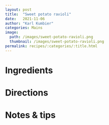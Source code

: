 ```yaml
---
layout: post
title:  "Sweet potato ravioli"
date:   2021-11-06
author: "Karl Kumbier"
categories: Mains
image:
  path: /images/sweet-potato-ravioli.png
  thumbnail: /images/sweet-potato-ravioli.png
permalink: recipes/:categories/:title.html
---
```


# Ingredients

# Directions

# Notes & tips
